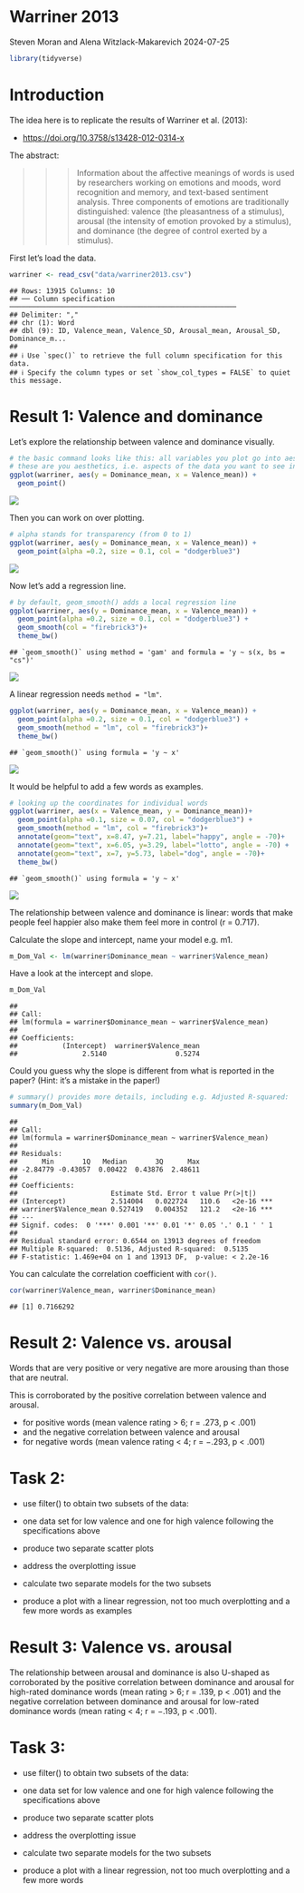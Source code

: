 Warriner 2013
================
Steven Moran and Alena Witzlack-Makarevich
2024-07-25

``` r
library(tidyverse)
```

# Introduction

The idea here is to replicate the results of Warriner et al. (2013):

- <https://doi.org/10.3758/s13428-012-0314-x>

The abstract:

> > > Information about the affective meanings of words is used by
> > > researchers working on emotions and moods, word recognition and
> > > memory, and text-based sentiment analysis. Three components of
> > > emotions are traditionally distinguished: valence (the
> > > pleasantness of a stimulus), arousal (the intensity of emotion
> > > provoked by a stimulus), and dominance (the degree of control
> > > exerted by a stimulus).

First let’s load the data.

``` r
warriner <- read_csv("data/warriner2013.csv")
```

    ## Rows: 13915 Columns: 10
    ## ── Column specification ────────────────────────────────────────────────────────
    ## Delimiter: ","
    ## chr (1): Word
    ## dbl (9): ID, Valence_mean, Valence_SD, Arousal_mean, Arousal_SD, Dominance_m...
    ## 
    ## ℹ Use `spec()` to retrieve the full column specification for this data.
    ## ℹ Specify the column types or set `show_col_types = FALSE` to quiet this message.

# Result 1: Valence and dominance

Let’s explore the relationship between valence and dominance visually.

``` r
# the basic command looks like this: all variables you plot go into aes()
# these are you aesthetics, i.e. aspects of the data you want to see in the plot
ggplot(warriner, aes(y = Dominance_mean, x = Valence_mean)) +
  geom_point()
```

![](Warriner2013_files/figure-gfm/unnamed-chunk-3-1.png)<!-- -->

Then you can work on over plotting.

``` r
# alpha stands for transparency (from 0 to 1)
ggplot(warriner, aes(y = Dominance_mean, x = Valence_mean)) +
  geom_point(alpha =0.2, size = 0.1, col = "dodgerblue3")
```

![](Warriner2013_files/figure-gfm/unnamed-chunk-4-1.png)<!-- -->

Now let’s add a regression line.

``` r
# by default, geom_smooth() adds a local regression line
ggplot(warriner, aes(y = Dominance_mean, x = Valence_mean)) +
  geom_point(alpha =0.2, size = 0.1, col = "dodgerblue3") +
  geom_smooth(col = "firebrick3")+
  theme_bw()
```

    ## `geom_smooth()` using method = 'gam' and formula = 'y ~ s(x, bs = "cs")'

![](Warriner2013_files/figure-gfm/unnamed-chunk-5-1.png)<!-- -->

A linear regression needs `method = "lm"`.

``` r
ggplot(warriner, aes(y = Dominance_mean, x = Valence_mean)) +
  geom_point(alpha =0.2, size = 0.1, col = "dodgerblue3") +
  geom_smooth(method = "lm", col = "firebrick3")+
  theme_bw()
```

    ## `geom_smooth()` using formula = 'y ~ x'

![](Warriner2013_files/figure-gfm/unnamed-chunk-6-1.png)<!-- -->

It would be helpful to add a few words as examples.

``` r
# looking up the coordinates for individual words
ggplot(warriner, aes(x = Valence_mean, y = Dominance_mean))+
  geom_point(alpha =0.1, size = 0.07, col = "dodgerblue3") +
  geom_smooth(method = "lm", col = "firebrick3")+
  annotate(geom="text", x=8.47, y=7.21, label="happy", angle = -70)+
  annotate(geom="text", x=6.05, y=3.29, label="lotto", angle = -70) +
  annotate(geom="text", x=7, y=5.73, label="dog", angle = -70)+
  theme_bw()
```

    ## `geom_smooth()` using formula = 'y ~ x'

![](Warriner2013_files/figure-gfm/unnamed-chunk-7-1.png)<!-- -->

The relationship between valence and dominance is linear: words that
make people feel happier also make them feel more in control (r =
0.717).

Calculate the slope and intercept, name your model e.g. m1.

``` r
m_Dom_Val <- lm(warriner$Dominance_mean ~ warriner$Valence_mean)
```

Have a look at the intercept and slope.

``` r
m_Dom_Val
```

    ## 
    ## Call:
    ## lm(formula = warriner$Dominance_mean ~ warriner$Valence_mean)
    ## 
    ## Coefficients:
    ##           (Intercept)  warriner$Valence_mean  
    ##                2.5140                 0.5274

Could you guess why the slope is different from what is reported in the
paper? (Hint: it’s a mistake in the paper!)

``` r
# summary() provides more details, including e.g. Adjusted R-squared:  0.5135
summary(m_Dom_Val)
```

    ## 
    ## Call:
    ## lm(formula = warriner$Dominance_mean ~ warriner$Valence_mean)
    ## 
    ## Residuals:
    ##      Min       1Q   Median       3Q      Max 
    ## -2.84779 -0.43057  0.00422  0.43876  2.48611 
    ## 
    ## Coefficients:
    ##                       Estimate Std. Error t value Pr(>|t|)    
    ## (Intercept)           2.514004   0.022724   110.6   <2e-16 ***
    ## warriner$Valence_mean 0.527419   0.004352   121.2   <2e-16 ***
    ## ---
    ## Signif. codes:  0 '***' 0.001 '**' 0.01 '*' 0.05 '.' 0.1 ' ' 1
    ## 
    ## Residual standard error: 0.6544 on 13913 degrees of freedom
    ## Multiple R-squared:  0.5136, Adjusted R-squared:  0.5135 
    ## F-statistic: 1.469e+04 on 1 and 13913 DF,  p-value: < 2.2e-16

You can calculate the correlation coefficient with `cor()`.

``` r
cor(warriner$Valence_mean, warriner$Dominance_mean)
```

    ## [1] 0.7166292

# Result 2: Valence vs. arousal

Words that are very positive or very negative are more arousing than
those that are neutral.

This is corroborated by the positive correlation between valence and
arousal.

- for positive words (mean valence rating \> 6; r = .273, p \< .001)
- and the negative correlation between valence and arousal
- for negative words (mean valence rating \< 4; r = −.293, p \< .001)

# Task 2:

- use filter() to obtain two subsets of the data:

- one data set for low valence and one for high valence following the
  specifications above

- produce two separate scatter plots

- address the overplotting issue

- calculate two separate models for the two subsets

- produce a plot with a linear regression, not too much overplotting and
  a few more words as examples

# Result 3: Valence vs. arousal

The relationship between arousal and dominance is also U-shaped as
corroborated by the positive correlation between dominance and arousal
for high-rated dominance words (mean rating \> 6; r = .139, p \< .001)
and the negative correlation between dominance and arousal for low-rated
dominance words (mean rating \< 4; r = −.193, p \< .001).

# Task 3:

- use filter() to obtain two subsets of the data:

- one data set for low valence and one for high valence following the
  specifications above

- produce two separate scatter plots

- address the overplotting issue

- calculate two separate models for the two subsets

- produce a plot with a linear regression, not too much overplotting and
  a few more words
